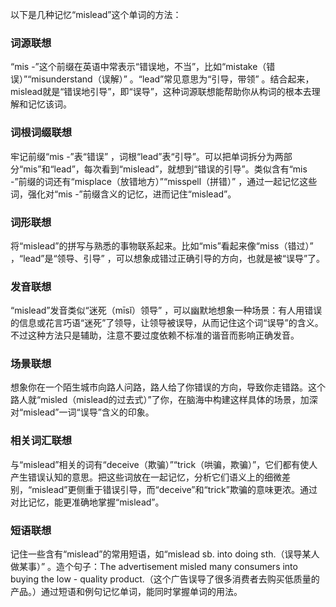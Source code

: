 以下是几种记忆“mislead”这个单词的方法：

### 词源联想
“mis -”这个前缀在英语中常表示“错误地，不当”，比如“mistake（错误）”“misunderstand（误解）” 。“lead”常见意思为“引导，带领” 。结合起来，mislead就是“错误地引导”，即“误导”，这种词源联想能帮助你从构词的根本去理解和记忆该词。

### 词根词缀联想
牢记前缀“mis -”表“错误” ，词根“lead”表“引导”。可以把单词拆分为两部分“mis”和“lead”，每次看到“mislead”，就想到“错误的引导”。类似含有“mis -”前缀的词还有“misplace（放错地方）”“misspell（拼错）” ，通过一起记忆这些词，强化对“mis -”前缀含义的记忆，进而记住“mislead”。

### 词形联想
将“mislead”的拼写与熟悉的事物联系起来。比如“mis”看起来像“miss（错过）” ，“lead”是“领导、引导” ，可以想象成错过正确引导的方向，也就是被“误导”了。

### 发音联想
“mislead”发音类似“迷死（mīsǐ）领导” ，可以幽默地想象一种场景：有人用错误的信息或花言巧语“迷死”了领导，让领导被误导，从而记住这个词“误导”的含义。不过这种方法只是辅助，注意不要过度依赖不标准的谐音而影响正确发音。

### 场景联想
想象你在一个陌生城市向路人问路，路人给了你错误的方向，导致你走错路。这个路人就“misled（mislead的过去式）”了你，在脑海中构建这样具体的场景，加深对“mislead”一词“误导”含义的印象。

### 相关词汇联想
与“mislead”相关的词有“deceive（欺骗）”“trick（哄骗，欺骗）”，它们都有使人产生错误认知的意思。把这些词放在一起记忆，分析它们语义上的细微差别，“mislead”更侧重于错误引导，而“deceive”和“trick”欺骗的意味更浓。通过对比记忆，能更准确地掌握“mislead”。

### 短语联想
记住一些含有“mislead”的常用短语，如“mislead sb. into doing sth.（误导某人做某事）” 。造个句子：The advertisement misled many consumers into buying the low - quality product.（这个广告误导了很多消费者去购买低质量的产品。）通过短语和例句记忆单词，能同时掌握单词的用法。 